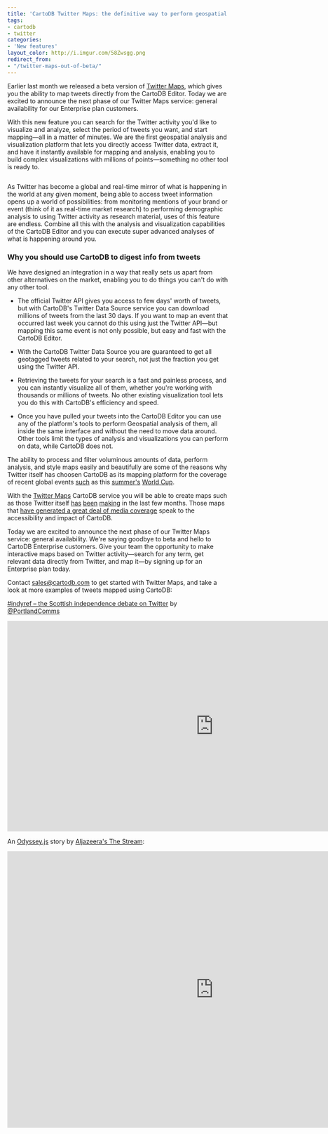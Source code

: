 ```yaml
---
title: 'CartoDB Twitter Maps: the definitive way to perform geospatial analysis and visualization of Twitter activity'
tags:
- cartodb
- twitter
categories:
- 'New features'
layout_color: http://i.imgur.com/58Zwsgg.png
redirect_from:
- "/twitter-maps-out-of-beta/"
---
```


Earlier last month we released a beta version of [Twitter Maps](http://cartodb.com/solutions/twitter-maps), which gives you the ability to map tweets directly from the CartoDB Editor. Today we are excited to announce the next phase of our Twitter Maps service: general availability for our Enterprise plan customers.

With this new feature you can search for the Twitter activity you'd like to visualize and analyze, select the period of tweets you want, and start mapping—all in a matter of minutes. We are the first geospatial analysis and visualization platform that lets you directly access Twitter data, extract it, and have it instantly available for mapping and analysis, enabling you to build complex visualizations with millions of points—something no other tool is ready to.

<div class="wrap"><p class="wrap-border"><img src="http://i.imgur.com/d3GSSYQ.gif" alt="" /></p></div>

As Twitter has become a global and real-time mirror of what is happening in the world at any given moment, being able to access tweet information opens up a world of possibilities: from monitoring mentions of your brand or event (think of it as real-time market research) to performing demographic analysis to using Twitter activity as research material, uses of this feature are endless. Combine all this with the analysis and visualization capabilities of the CartoDB Editor and you can execute super advanced analyses of what is happening around you.

### <span id="comparative">Why you should use CartoDB to digest info from tweets</span>

We have designed an integration in a way that really sets us apart from other alternatives on the market, enabling you to do things you can't do with any other tool.

- The official Twitter API gives you access to few days' worth of tweets, but with CartoDB's Twitter Data Source service you can download millions of tweets from the last 30 days. If you want to map an event that occurred last week you cannot do this using just the Twitter API—but mapping this same event is not only possible, but easy and fast with the CartoDB Editor.

- With the CartoDB Twitter Data Source you are guaranteed to get all geotagged tweets related to your search, not just the fraction you get using the Twitter API.

- Retrieving the tweets for your search is a fast and painless process, and you can instantly visualize all of them, whether you're working with thousands or millions of tweets. No other existing visualization tool lets you do this with CartoDB's efficiency and speed. 

- Once you have pulled your tweets into the CartoDB Editor you can use any of the platform's tools to perform Geospatial analysis of them, all inside the same interface and without the need to move data around. Other tools limit the types of analysis and visualizations you can perform on data, while CartoDB does not. 

The ability to process and filter voluminous amounts of data, perform analysis, and style maps easily and beautifully are some of the reasons why Twitter itself has choosen CartoDB as its mapping platform for the coverage of recent global events [such](https://twitter.com/TwitterData/timelines/479032120136851458) as this [summer's](http://cartodb.com/v/worldcup/brazil-croatia/#/2/24.5/-7.0/0) [World Cup](https://blog.twitter.com/2014/seven-worldcup-data-takeaways-so-far).

With the [Twitter Maps](http://cartodb.com/solutions/twitter-maps) CartoDB service you will be able to create maps such as those Twitter itself [has](http://cartodb.com/v/worldcup/brazil-croatia/#/2/24.5/-7.0/0) [been](https://cartodb.com/gallery/twitter-sunrise/) [making](https://cartodb.com/gallery/twitter-india-elections/) in the last few months. Those maps that [have generated a great deal of media coverage](http://blog.cartodb.com/cartodb-twitter-maps-in-today-yahoo-espn-time-cnbc/) speak to the accessibility and impact of CartoDB.  

Today we are excited to announce the next phase of our Twitter Maps service: general availability. We're saying goodbye to beta and hello to CartoDB Enterprise customers. Give your team the opportunity to make interactive maps based on Twitter activity—search for any term, get relevant data directly from Twitter, and map it—by signing up for an Enterprise plan today. 

Contact sales@cartodb.com to get started with Twitter Maps, and take a look at more examples of tweets mapped using CartoDB:

[#indyref – the Scottish independence debate on Twitter](http://www.portland-communications.com/2014/08/indyref-scottish-independence-debate-on-twitter/#sthash.EgN4drSp.dpuf) by [@PortlandComms](http://www.twitter.com/PortlandComms)

<div class="wrap">
  <div class="wrap-border">
    <iframe width='940' height='480' frameborder='0' src='http://portland.cartodb.com/viz/328dc588-24ab-11e4-824d-0e10bcd91c2b/embed_map' allowfullscreen webkitallowfullscreen mozallowfullscreen oallowfullscreen msallowfullscreen></iframe>
  </div>
</div>

An [Odyssey.js](http://blog.cartodb.com/odyssey-js-new-open-source-tool-to-weave-interactive/) story by [Aljazeera's The Stream]():

<div class="wrap">
  <div class="wrap-border">
    <iframe width='940' height='630' frameborder='0' src='http://stream.aljazeera.com/projects/socialmediaconversation/' allowfullscreen webkitallowfullscreen mozallowfullscreen oallowfullscreen msallowfullscreen></iframe>
  </div>
</div>
